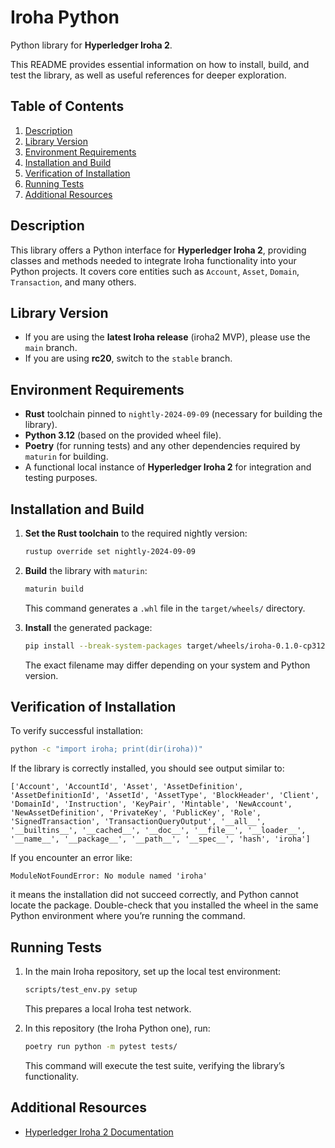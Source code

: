 # Iroha Python

Python library for **Hyperledger Iroha 2**.

This README provides essential information on how to install, build, and test the library, as well as useful references for deeper exploration.

## Table of Contents
1. [Description](#description)  
2. [Library Version](#library-version)  
3. [Environment Requirements](#environment-requirements)  
4. [Installation and Build](#installation-and-build)  
5. [Verification of Installation](#verification-of-installation)  
6. [Running Tests](#running-tests)  
7. [Additional Resources](#additional-resources)

## Description

This library offers a Python interface for **Hyperledger Iroha 2**, providing classes and methods needed to integrate Iroha functionality into your Python projects. It covers core entities such as `Account`, `Asset`, `Domain`, `Transaction`, and many others.

## Library Version

- If you are using the **latest Iroha release** (iroha2 MVP), please use the `main` branch.  
- If you are using **rc20**, switch to the `stable` branch.

## Environment Requirements

- **Rust** toolchain pinned to `nightly-2024-09-09` (necessary for building the library).  
- **Python 3.12** (based on the provided wheel file).  
- **Poetry** (for running tests) and any other dependencies required by `maturin` for building.  
- A functional local instance of **Hyperledger Iroha 2** for integration and testing purposes.

## Installation and Build

1. **Set the Rust toolchain** to the required nightly version:
   ```sh
   rustup override set nightly-2024-09-09
   ```

2. **Build** the library with `maturin`:
   ```sh
   maturin build
   ```
   This command generates a `.whl` file in the `target/wheels/` directory.

3. **Install** the generated package:
   ```sh
   pip install --break-system-packages target/wheels/iroha-0.1.0-cp312-cp312-manylinux_2_34_x86_64.whl
   ```
   The exact filename may differ depending on your system and Python version.

## Verification of Installation

To verify successful installation:
```sh
python -c "import iroha; print(dir(iroha))"
```
If the library is correctly installed, you should see output similar to:
```
['Account', 'AccountId', 'Asset', 'AssetDefinition', 'AssetDefinitionId', 'AssetId', 'AssetType', 'BlockHeader', 'Client', 'DomainId', 'Instruction', 'KeyPair', 'Mintable', 'NewAccount', 'NewAssetDefinition', 'PrivateKey', 'PublicKey', 'Role', 'SignedTransaction', 'TransactionQueryOutput', '__all__', '__builtins__', '__cached__', '__doc__', '__file__', '__loader__', '__name__', '__package__', '__path__', '__spec__', 'hash', 'iroha']
```
If you encounter an error like:
```
ModuleNotFoundError: No module named 'iroha'
```
it means the installation did not succeed correctly, and Python cannot locate the package. Double-check that you installed the wheel in the same Python environment where you’re running the command.

## Running Tests

1. In the main Iroha repository, set up the local test environment:
   ```sh
   scripts/test_env.py setup
   ```
   This prepares a local Iroha test network.

2. In this repository (the Iroha Python one), run:
   ```sh
   poetry run python -m pytest tests/
   ```
   This command will execute the test suite, verifying the library’s functionality.

## Additional Resources

- [Hyperledger Iroha 2 Documentation](https://github.com/hyperledger/iroha)
